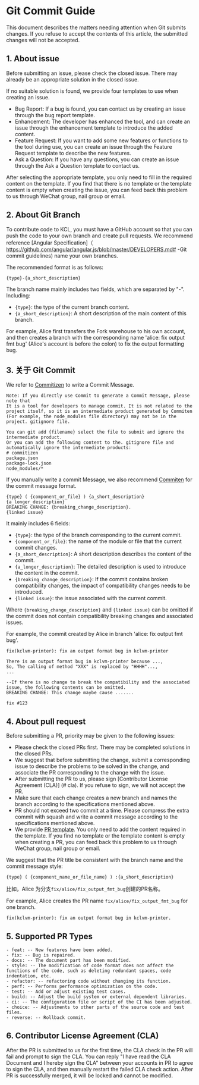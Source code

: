# Git Commit Guide

This document describes the matters needing attention when Git submits changes. If you refuse to accept the contents of this article, the submitted changes will not be accepted.

## 1. About issue

Before submitting an issue, please check the closed issue. There may already be an appropriate solution in the closed issue.

If no suitable solution is found, we provide four templates to use when creating an issue.

- Bug Report: If a bug is found, you can contact us by creating an issue through the bug report template.
- Enhancement: The developer has enhanced the tool, and can create an issue through the enhancement template to introduce the added content.
- Feature Request: If you want to add some new features or functions to the tool during use, you can create an issue through the Feature Request template to describe the new features.
- Ask a Question: If you have any questions, you can create an issue through the Ask a Question template to contact us.

After selecting the appropriate template, you only need to fill in the required content on the template. If you find that there is no template or the template content is empty when creating the issue, you can feed back this problem to us through WeChat group, nail group or email.

## 2. About Git Branch

To contribute code to KCL, you must have a GitHub account so that you can push the code to your own branch and create pull requests. We recommend reference [Angular Specification]（ https://github.com/angular/angular.js/blob/master/DEVELOPERS.md# -Git commit guidelines) name your own branches.

The recommended format is as follows:

```
{type}-{a_short_description}
```

The branch name mainly includes two fields, which are separated by "-". Including:

- `{type}`: the type of the current branch content.
- `{a_short_description}`: A short description of the main content of this branch.

For example, Alice first transfers the Fork warehouse to his own account, and then creates a branch with the corresponding name 'alice: fix output fmt bug' (Alice's account is before the colon) to fix the output formatting bug.

## 3. 关于 Git Commit

We refer to [Commitizen](https://github.com/commitizen/cz-cli) to write a Commit Message.

```
Note: If you directly use Commit to generate a Commit Message, please note that
It is a tool for developers to manage commit. It is not related to the project itself, so it is an intermediate product generated by Commiten
(For example, the node_modules file directory) may not be in the project. gitignore file.

You can git add {filename} select the file to submit and ignore the intermediate product.
Or you can add the following content to the. gitignore file and automatically ignore the intermediate products:
# commitizen
package.json
package-lock.json
node_modules/*
```

If you manually write a commit Message, we also recommend [Commiten](https://github.com/commitizen/cz-cli) for the commit message format.

```
{type} ( {component_or_file} ) {a_short_description}
{a_longer_description}
BREAKING CHANGE: {breaking_change_description}.
{linked issue}
```

It mainly includes 6 fields:

- `{type}`: the type of the branch corresponding to the current commit.
- `{component_or_file}`: the name of the module or file that the current commit changes.
- `{a_short_description}`: A short description describes the content of the commit.
- `{a_longer_description}`: The detailed description is used to introduce the content in the commit.
- `{breaking_change_description}`: If the commit contains broken compatibility changes, the impact of compatibility changes needs to be introduced.
- `{linked issue}`: the issue associated with the current commit.

Where `{breaking_change_description}` and `{linked issue}` can be omitted if the commit does not contain compatibility breaking changes and associated issues.

For example, the commit created by Alice in branch 'alice: fix output fmt bug'.

```
fix(kclvm-printer): fix an output format bug in kclvm-printer

There is an output format bug in kclvm-printer because ...,
So, The calling of method "XXX" is replaced by "HHHH"...,
...

--If there is no change to break the compatibility and the associated issue, the following contents can be omitted.
BREAKING CHANGE: This change maybe cause .......

fix #123
```

## 4. About pull request

Before submitting a PR, priority may be given to the following issues:

- Please check the closed PRs first. There may be completed solutions in the closed PRs.
- We suggest that before submitting the change, submit a corresponding issue to describe the problems to be solved in the change, and associate the PR corresponding to the change with the issue.
- After submitting the PR to us, please sign [Contributor License Agreement (CLA)] (# cla). If you refuse to sign, we will not accept the PR.
- Make sure that each change creates a new branch and names the branch according to the specifications mentioned above.
- PR should not exceed two commit at a time. Please compress the extra commit with squash and write a commit message according to the specifications mentioned above.
- We provide [PR template](https://github.com/KusionStack/.github/blob/main/.github/PULL_REQUEST_TEMPLATE.md). You only need to add the content required in the template. If you find no template or the template content is empty when creating a PR, you can feed back this problem to us through WeChat group, nail group or email.

We suggest that the PR title be consistent with the branch name and the commit message style:

```
{type} ( {component_name_or_file_name} ) :{a_short_description}
```

比如，Alice 为分支`fix/alice/fix_output_fmt_bug`创建的PR名称。

For example, Alice creates the PR name `fix/alice/fix_output_fmt_bug` for one branch.

```
fix(kclvm-printer): fix an output format bug in kclvm-printer.
```

## 5. Supported PR Types

```
- feat: -- New features have been added.
- fix: -- Bug is repaired.
- docs: -- The document part has been modified.
- style: -- The modification of code format does not affect the functions of the code, such as deleting redundant spaces, code indentation, etc.
- refactor: -- refactoring code without changing its function.
- perf: -- Performs performance optimization on the code.
- test: -- Add or adjust existing test cases.
- build: -- Adjust the build system or external dependent libraries.
- ci: -- The configuration file or script of the CI has been adjusted.
- choice: -- Adjustments to other parts of the source code and test files.
- reverse: -- Rollback commit.
```

## <a name="cla"></a> 6. Contributor License Agreement (CLA)

After the PR is submitted to us for the first time, the CLA check in the PR will fail and prompt to sign the CLA. You can reply "I have read the CLA Document and I hereby sign the CLA" between your accounts in PR to agree to sign the CLA, and then manually restart the failed CLA check action. After PR is successfully merged, it will be locked and cannot be modified.

